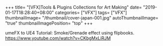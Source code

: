 +++
title= "[VFX]Tools & Plugins Collections for Art Making"
date= "2019-01-17T18:28:40+08:00"
categories= ["VFX"]
tags= ["VFX"]
thumbnailImage= "/thumbnail/cover-japan-001.jpg"
autoThumbnailImage= "true"
thumbnailImagePosition= "top"
+++

umeFX to UE4 Tutorial: Smoke/Grenade effect using flipbooks.  
https://www.youtube.com/watch?v=CKbgMxLiRJM

